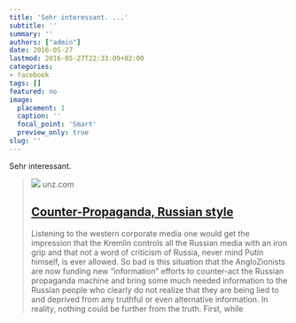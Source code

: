 ```yaml
---
title: 'Sehr interessant. ...'
subtitle: ''
summary: ''
authors: ["admin"]
date: 2016-05-27
lastmod: 2016-05-27T22:33:09+02:00
categories:
- facebook
tags: []
featured: no
image:
  placement: 1
  caption: ''
  focal_point: 'Smart'
  preview_only: true
slug: ''
---
```

Sehr interessant.
> [![](https://www.unz.com/wp-content/uploads/2016/05/Saker-0506c-150x56.jpg)](http://www.unz.com/tsaker/counter-propaganda-russian-style/)
> unz.com
> ## [Counter-Propaganda, Russian style](http://www.unz.com/tsaker/counter-propaganda-russian-style/)
>
>Listening to the western corporate media one would get the impression that the Kremlin controls all the Russian media with an iron grip and that not a word of criticism of Russia, never mind Putin himself, is ever allowed. So bad is this situation that the AngloZionists are now funding new “information” efforts to counter-act the Russian propaganda machine and bring some much needed information to the Russian people who clearly do not realize that they are being lied to and deprived from any truthful or even alternative information. In reality, nothing could be further from the truth. First, while

